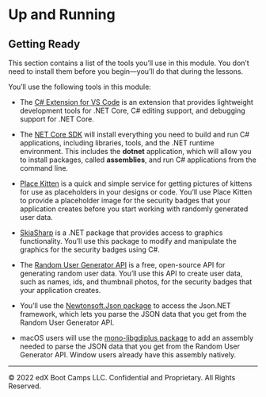 # Up and Running

## Getting Ready

This section contains a list of the tools you’ll use in this module. You don’t need to install them before you begin—you’ll do that during the lessons.

You’ll use the following tools in this module:

* The [C# Extension for VS Code](https://marketplace.visualstudio.com/items?itemName=ms-dotnettools.csharp) is an extension that provides lightweight development tools for .NET Core, C# editing support, and debugging support for .NET Core.

* The [NET Core SDK](https://docs.microsoft.com/en-us/dotnet/core/sdk) will install everything you need to build and run C# applications, including libraries, tools, and the .NET runtime environment. This includes the **dotnet** application, which will allow you to install packages, called **assemblies**, and run C# applications from the command line.

* [Place Kitten](https://placekitten.com/) is a quick and simple service for getting pictures of kittens for use as placeholders in your designs or code. You’ll use Place Kitten to provide a placeholder image for the security badges that your application creates before you start working with randomly generated user data.

* [SkiaSharp](https://docs.microsoft.com/en-us/dotnet/api/skiasharp?view=skiasharp-2.80.2) is a .NET package that provides access to graphics functionality. You’ll use this package to modify and manipulate the graphics for the security badges using C#.

* The [Random User Generator API](https://randomuser.me/documentation) is a free, open-source API for generating random user data. You’ll use this API to create user data, such as names, ids, and thumbnail photos, for the security badges that your application creates.

* You’ll use the [Newtonsoft.Json package](https://www.newtonsoft.com/json/help/html/Introduction.htm) to access the Json.NET framework, which lets you parse the JSON data that you get from the Random User Generator API.

* macOS users will use the [mono-libgdiplus package](https://www.mono-project.com/docs/gui/libgdiplus/) to add an assembly needed to parse the JSON data that you get from the Random User Generator API. Window users already have this assembly natively.

---
© 2022 edX Boot Camps LLC. Confidential and Proprietary. All Rights Reserved.